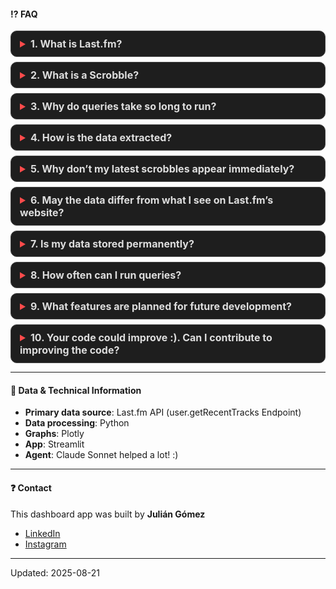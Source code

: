 <style>
details {
    background-color: #1e1e1e;
    border-radius: 10px;
    padding: 10px 14px;
    margin-bottom: 8px;
    border: 1px solid #444;
    transition: all 0.3s ease;
}
details:hover {
    border-color: #ff4b4b;
}
summary {
    font-weight: bold;
    cursor: pointer;
    font-size: 16px;
    color: #ff4b4b;
    outline: none;
}
details[open] {
    background-color: #2a2a2a;
}
details p, details b, details br {
    color: #ddd;
}
/* margen entre pregunta y respuesta */
details[open] summary ~ * {
    margin-top: 8px;
    display: block;
}
</style>

#### ⁉️ FAQ

<details>
<summary><b>1. What is Last.fm?</b></summary>
<br>Last.fm is a music tracking platform that logs “scrobbles” the songs you listen to across streaming services, media players, and devices.
<br>It stores your listening history and provides statistics like your most played artists, albums, and tracks.
</details>

<details>
<summary><b>2. What is a Scrobble?</b></summary>
<br>Scrobbling is a term coined by the music platform Last.fm to record and keep track of the music you listen to.  
<br>A Scrobble is counted each time a song is played, as long as more than half of its duration has been reached.
</details>

<details>
<summary><b>3. Why do queries take so long to run?</b></summary>
<br>If your Last.fm history has more than 100k scrobbles, some queries may take several minutes to process.  
This happens because the app needs to fetch large datasets from the Last.fm API, then clean, transform, and calculate metrics locally.  
<br>The more data you have, the more time it takes for each step.
However, you can download a CSV file once you have the complete data, so you don’t have to run everything from scratch
each time you use the app. As a recommendation, avoid modifying the downloadable CSV file, since it can be easily corrupted.”
</details>

<details>
<summary><b>4. How is the data extracted?</b></summary>
<br>The app connects to the official Last.fm API, downloading your listening history in paginated requests (up to 200 scrobbles per call).  
After retrieving the raw data, it’s processed into structured tables for calculations such as streaks, top artists, and activity trends.
</details>

<details>
<summary><b>5. Why don’t my latest scrobbles appear immediately?</b></summary>
<br>Last.fm’s API may take a few minutes to register and expose new scrobbles.  
If you recently listened to music, wait a couple of minutes before refreshing the data.
</details>

<details>
<summary><b>6. May the data differ from what I see on Last.fm’s website?</b></summary>
<br>Yes. The app works with the scrobbles returned by the API.  
<br>Some inconsistencies can happen due to:  
<br>• Deleted or edited scrobbles  
<br>• Timezone differences  
<br>• API limits on historical corrections
</details>

<details>
<summary><b>7. Is my data stored permanently?</b></summary>
<br>No, the app fetches your data on-demand from Last.fm and processes it in memory for visualization.  
Btw, you can download a csv with the data and re-run from where you left off.
</details>

<details>
<summary><b>8. How often can I run queries?</b></summary>
<br>The Last.fm API has rate limits (up to 5 requests per second).  
If you run too many queries (multiple browser tabs) in a short period, the app will slow down or temporarily delay requests to avoid being blocked.
</details>

<details>
<summary><b>9. What features are planned for future development?</b></summary>
<br>• New data visualizations
<br>• Improvements to the user interface
<br>• Code optimizations
</details>

<details>
<summary><b>10. Your code could improve :). Can I contribute to improving the code?</b></summary>
<br>I know, my background is not in Software Development but in Data Science, so my technical perspective is a bit different.
<br>This is actually my first project building an application after years of working with massive SQL queries and BI/DA tools. But hey, everyone starts somewhere! :)
<br>If you’d like to contribute, feel free to reach out — you can find my contact information in the section below.
</details>

---

#### 🔧 Data & Technical Information

- **Primary data source**: Last.fm API (user.getRecentTracks Endpoint)  
- **Data processing**: Python  
- **Graphs**: Plotly  
- **App**: Streamlit  
- **Agent**: Claude Sonnet helped a lot! :)

---

#### ❓ Contact

This dashboard app was built by **Julián Gómez**  
- [LinkedIn](https://www.linkedin.com/in/juliangomez96/)  
- [Instagram](https://www.instagram.com/juliaangomez96/)  

---

Updated: 2025-08-21

